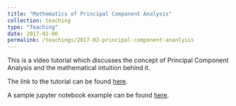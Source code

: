 ```yaml
---
title: "Mathematics of Principal Component Analysis"
collection: teaching
type: "Teaching"
date: 2017-02-06
permalink: /teachings/2017-02-principal-component-ananlysis
---
```


This is a video tutorial which discusses the concept of Principal Component Analysis and the mathematical intuition behind it.

The link to the tutorial can be found [here](https://www.youtube.com/watch?v=uAsqxzpK4_8&t=4s).

A sample jupyter notebook example can be found [here](https://github.com/babahooja/Youtube-Lectures).
